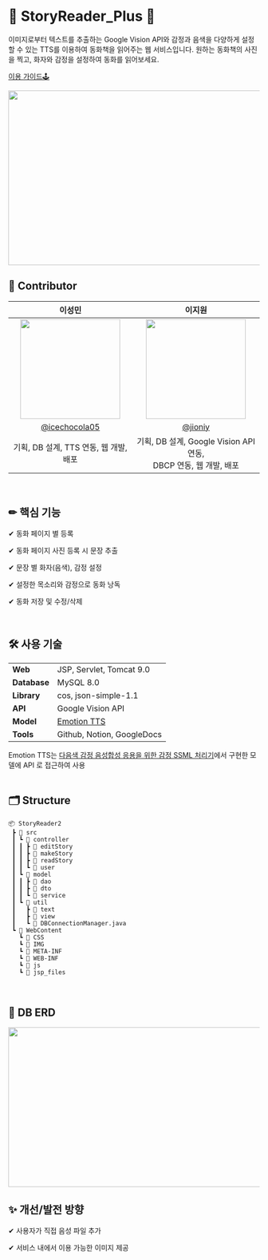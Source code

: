 
# 📖 StoryReader_Plus 📖
이미지로부터 텍스트를 추출하는 Google Vision API와 감정과 음색을 다양하게 설정할 수 있는 TTS를 이용하여 동화책을 읽어주는 웹 서비스입니다. 
원하는 동화책의 사진을 찍고, 화자와 감정을 설정하여 동화를 읽어보세요.

[이용 가이드🕹](https://www.notion.so/4aff97ea916a468c9fa8bf2f8122e521)
<br>
<div align="center"><img src="https://user-images.githubusercontent.com/68148196/181388234-f6bd1dcb-e5ef-4d8f-8959-5a483f62a67b.png" width=700 height=350></div>

## 🚀 Contributor
| 이성민 | 이지원 |
| :------: | :------: |
| <div align="center"><img src="https://user-images.githubusercontent.com/59546983/181454691-721ae0f0-3d8f-454d-a36a-d436949dcb46.png" width=200 height=200 ></div> | <div align="center"><img src="https://user-images.githubusercontent.com/68148196/181294932-e130fac7-02ef-416d-a879-96dae785a061.png" width=200 height=200 ></div> |
| [@icechocola05](https://github.com/icechocola05) | [@jioniy](https://github.com/jioniy) |
| 기획, DB 설계, TTS 연동, 웹 개발, 배포 | 기획, DB 설계, Google Vision API 연동, <br> DBCP 연동, 웹 개발, 배포 |
<br>

## ✏ 핵심 기능 
✔ 동화 페이지 별 등록

✔ 동화 페이지 사진 등록 시 문장 추출

✔ 문장 별 화자(음색), 감정 설정

✔ 설정한 목소리와 감정으로 동화 낭독

✔ 동화 저장 및 수정/삭제

<!--
✔ 동화 페이지 별 등록<br></br>
  <div align="center"><img src="https://user-images.githubusercontent.com/68148196/181300809-b4932745-9b32-465e-a66b-eda3b5253530.jpg" width=500 height=280></div>
  <br></br>
✔ 동화 페이지 사진 등록 시 동화 문장 추출<br></br>
  <div align="center"><img src="https://user-images.githubusercontent.com/68148196/181298046-6514b30d-d570-4e5d-8a66-a10cb1b92d09.jpg" width=650 height=250></div>
  <br></br>
✔ 문장 별 화자, 음색, 감정 설정<br></br>
  <div align="center"><img src="https://user-images.githubusercontent.com/68148196/181298754-ab323e21-56d7-4eb3-9623-0567ba5d9d76.jpg" width=500 height=230>
  <img src="https://user-images.githubusercontent.com/68148196/181298792-dde394ef-ef40-423f-8886-e95ea2bb9394.jpg" width=500 height=230></div>
  <br></br>
✔ 설정한 목소리와 감정으로 동화 낭독<br></br>
  <div align="center"><img src="https://user-images.githubusercontent.com/68148196/181299610-e29817f1-5ffa-4a9b-bd0c-245cc8a04d0a.jpg" width=650 height=250></div>
  <br></br>
✔ 동화 저장 및 수정/삭제<br></br>
  <div align="center"><img src="https://user-images.githubusercontent.com/68148196/181301904-e0d227b1-2899-48eb-8908-2de5efd68a87.jpg" width=600 height=200></div>
-->
<br>

## 🛠 사용 기술
<table>
<tbody>
  <tr>
    <td><b>Web</b></td>
    <td>JSP, Servlet, Tomcat 9.0</td>
  </tr>
  <tr>
      <td><b>Database</b></td>
      <td>MySQL 8.0</td>
  </tr>
  <tr>
      <td><b>Library</b></td>
      <td>cos, json-simple-1.1</td>
  </tr>
  <tr>
      <td><b>API</b></td>
      <td>Google Vision API</td>
  </tr>
  <tr>
      <td><b>Model</b></td>
      <td><a href="https://github.com/emotiontts/emotiontts_open_db">Emotion TTS</a></td>
  </tr>
  <tr>
      <td><b>Tools</b></td>
      <td>Github, Notion, GoogleDocs</td>
  </tr>
</tbody>
</table>
Emotion TTS는 <a href="https://koreascience.kr/article/JAKO202128837799053.pdf">다음색 감정 음성합성 응용을 위한 감정 SSML 처리기</a>에서 구현한 모델에 API 로 접근하여 사용
<br><br>

## 🗂 Structure
```
📦 StoryReader2
 ┣ 📂 src
 ┃ ┗ 📂 controller
 ┃ ┃ ┣ 📂 editStory
 ┃ ┃ ┣ 📂 makeStory
 ┃ ┃ ┣ 📂 readStory
 ┃ ┃ ┗ 📂 user
 ┃ ┗ 📂 model
 ┃ ┃ ┣ 📂 dao
 ┃ ┃ ┣ 📂 dto
 ┃ ┃ ┗ 📂 service
 ┃ ┗ 📂 util
 ┃   ┣ 📂 text
 ┃   ┣ 📂 view
 ┃   ┗ 📜 DBConnectionManager.java
 ┗ 📂 WebContent
   ┗ 📂 CSS
   ┗ 📂 IMG
   ┗ 📂 META-INF
   ┗ 📂 WEB-INF
   ┗ 📂 js
   ┗ 📜 jsp_files
```
<br>

##  📅 DB ERD
<div align="center"><img src="https://user-images.githubusercontent.com/68148196/181388586-269b0adc-8dfc-405d-b13d-0823f7dddf42.png" width=800 height=320></div>


##  ✨ 개선/발전 방향
✔ 사용자가 직접 음성 파일 추가

✔ 서비스 내에서 이용 가능한 이미지 제공


